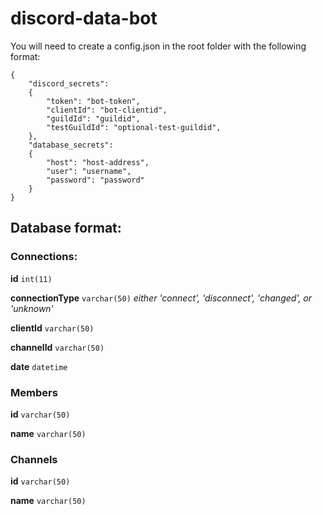 # discord-data-bot

You will need to create a config.json in the root folder with the following format:

```
{
	"discord_secrets": 
	{
		"token": "bot-token",
		"clientId": "bot-clientid",
		"guildId": "guildid",
		"testGuildId": "optional-test-guildid",
	},
	"database_secrets":
	{
		"host": "host-address",
		"user": "username",
		"password": "password"
	}
}
  ```

## Database format:

### Connections:

**id** `int(11)`

**connectionType** `varchar(50)` *either 'connect', 'disconnect', 'changed', or 'unknown'*

**clientId** `varchar(50)`

**channelId** `varchar(50)`

**date** `datetime`


### Members

**id** `varchar(50)`

**name** `varchar(50)`


### Channels

**id** `varchar(50)`

**name** `varchar(50)`

